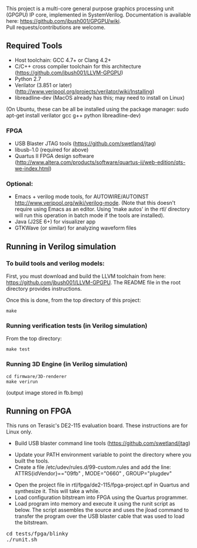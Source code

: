 This project is a multi-core general purpose graphics processing unit (GPGPU) IP core, implemented in SystemVerilog. 
Documentation is available here: https://github.com/jbush001/GPGPU/wiki.  
Pull requests/contributions are welcome.

## Required Tools
* Host toolchain: GCC 4.7+ or Clang 4.2+
* C/C++ cross compiler toolchain for this architecture (https://github.com/jbush001/LLVM-GPGPU)
* Python 2.7
* Verilator (3.851 or later) (http://www.veripool.org/projects/verilator/wiki/Installing)
* libreadline-dev (MacOS already has this; may need to install on Linux)

(On Ubuntu, these can be all be installed using the package manager: sudo apt-get install verilator gcc g++ python libreadline-dev)

### FPGA
* USB Blaster JTAG tools (https://github.com/swetland/jtag)
* libusb-1.0 (required for above)
* Quartus II FPGA design software (http://www.altera.com/products/software/quartus-ii/web-edition/qts-we-index.html)

### Optional:
* Emacs + verilog mode tools, for AUTOWIRE/AUTOINST http://www.veripool.org/wiki/verilog-mode. (Note that this doesn't require using Emacs as an editor. Using 'make autos' in the rtl/ directory will run this operation in batch mode if the tools are installed).
* Java (J2SE 6+) for visualizer app 
* GTKWave (or similar) for analyzing waveform files

## Running in Verilog simulation

### To build tools and verilog models:

First, you must download and build the LLVM toolchain from here: https://github.com/jbush001/LLVM-GPGPU.  The README file in the root directory provides instructions.

Once this is done, from the top directory of this project:

    make
  
### Running verification tests (in Verilog simulation)

From the top directory: 

    make test

### Running 3D Engine (in Verilog simulation)

    cd firmware/3D-renderer
    make verirun

(output image stored in fb.bmp)

## Running on FPGA
This runs on Terasic's DE2-115 evaluation board. These instructions are for Linux only.

- Build USB blaster command line tools (https://github.com/swetland/jtag) 
 * Update your PATH environment variable to point the directory where you built the tools.  
 * Create a file /etc/udev/rules.d/99-custom.rules and add the line: ATTRS{idVendor}=="09fb" , MODE="0660" , GROUP="plugdev" 
- Open the project file in rtl/fpga/de2-115/fpga-project.qpf in Quartus and synthesize it.  This will take a while.
- Load configuration bitstream into FPGA using the Quartus programmer.
- Load program into memory and execute it using the runit script as below. The script assembles the source and uses the jload command to transfer the program over the USB blaster cable that was used to load the bitstream.
<pre>
cd tests/fpga/blinky
./runit.sh
</pre>

